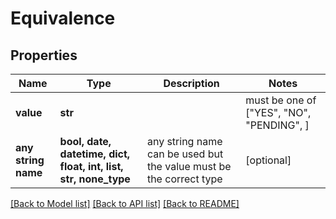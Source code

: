 # Equivalence


## Properties
Name | Type | Description | Notes
------------ | ------------- | ------------- | -------------
**value** | **str** |  |  must be one of ["YES", "NO", "PENDING", ]
**any string name** | **bool, date, datetime, dict, float, int, list, str, none_type** | any string name can be used but the value must be the correct type | [optional]

[[Back to Model list]](../README.md#documentation-for-models) [[Back to API list]](../README.md#documentation-for-api-endpoints) [[Back to README]](../README.md)


